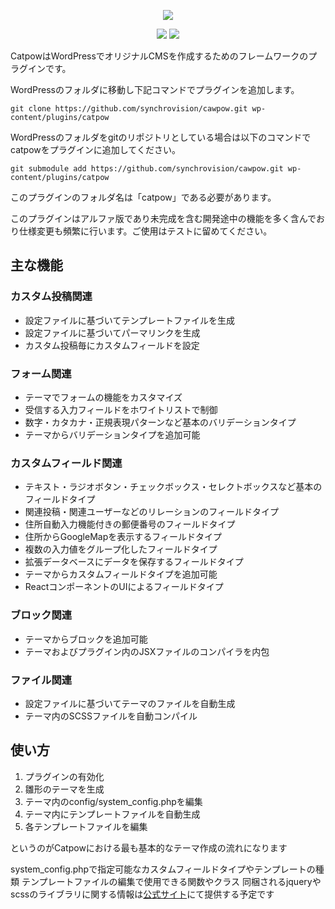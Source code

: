 <p align="center">
  <img src="https://raw.githubusercontent.com/synchrovision/catpow/master/theme_default/images/logo.png">
</p>

<p align="center">
  <img src="https://img.shields.io/badge/PHP-7.2-45A?logo=php">
  <img src="https://img.shields.io/badge/WordPress-5.5-blue?logo=wordpress">
</p>

CatpowはWordPressでオリジナルCMSを作成するためのフレームワークのプラグインです。

WordPressのフォルダに移動し下記コマンドでプラグインを追加します。

```command
git clone https://github.com/synchrovision/cawpow.git wp-content/plugins/catpow
```

WordPressのフォルダをgitのリポジトリとしている場合は以下のコマンドでcatpowをプラグインに追加してください。


```command
git submodule add https://github.com/synchrovision/cawpow.git wp-content/plugins/catpow
```

このプラグインのフォルダ名は「catpow」である必要があります。

このプラグインはアルファ版であり未完成を含む開発途中の機能を多く含んでおり仕様変更も頻繁に行います。ご使用はテストに留めてください。


主な機能
---

### カスタム投稿関連

 * 設定ファイルに基づいてテンプレートファイルを生成
 * 設定ファイルに基づいてパーマリンクを生成
 * カスタム投稿毎にカスタムフィールドを設定
 
### フォーム関連

 * テーマでフォームの機能をカスタマイズ
 * 受信する入力フィールドをホワイトリストで制御
 * 数字・カタカナ・正規表現パターンなど基本のバリデーションタイプ
 * テーマからバリデーションタイプを追加可能
 
### カスタムフィールド関連

 * テキスト・ラジオボタン・チェックボックス・セレクトボックスなど基本のフィールドタイプ
 * 関連投稿・関連ユーザーなどのリレーションのフィールドタイプ
 * 住所自動入力機能付きの郵便番号のフィールドタイプ
 * 住所からGoogleMapを表示するフィールドタイプ
 * 複数の入力値をグループ化したフィールドタイプ
 * 拡張データベースにデータを保存するフィールドタイプ
 * テーマからカスタムフィールドタイプを追加可能
 * ReactコンポーネントのUIによるフィールドタイプ
 
### ブロック関連

 * テーマからブロックを追加可能
 * テーマおよびプラグイン内のJSXファイルのコンパイラを内包
 
### ファイル関連

 * 設定ファイルに基づいてテーマのファイルを自動生成
 * テーマ内のSCSSファイルを自動コンパイル

使い方
---

1. プラグインの有効化　
1. 雛形のテーマを生成
1. テーマ内のconfig/system_config.phpを編集
1. テーマ内にテンプレートファイルを自動生成
1. 各テンプレートファイルを編集

というのがCatpowにおける最も基本的なテーマ作成の流れになります

system_config.phpで指定可能なカスタムフィールドタイプやテンプレートの種類
テンプレートファイルの編集で使用できる関数やクラス
同梱されるjqueryやscssのライブラリに関する情報は[公式サイト](https://catpow.info)にて提供する予定です
